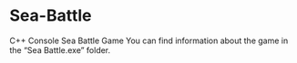 # Sea-Battle
C++ Console Sea Battle Game
You can find information about the game in the “Sea Battle.exe” folder.

